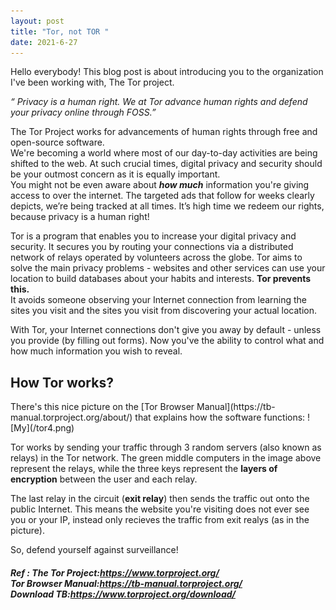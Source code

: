 ```yaml
---
layout: post
title: "Tor, not TOR "
date: 2021-6-27
---
```

Hello everybody!
This blog post is about introducing you to the organization I've been working with, The Tor project.

_“ Privacy is a human right. We at Tor advance human rights and defend your privacy online through FOSS.”_

<p>The Tor Project works for advancements of human rights through free and open-source software. <br>
We're becoming a world where most of our day-to-day activities are being shifted to the web. At such crucial times, digital privacy and security should be your outmost concern as it is equally important.<br>
 You might not be even aware about <b><i>how much</i></b> information you're giving access to over the internet. The targeted ads that follow for weeks clearly depicts, we’re being tracked at all times. It’s high time we redeem our rights, because privacy is a human right!</p>

<p>Tor is a program that enables you to increase your digital privacy and security. It secures you by routing your connections via a distributed network of relays operated by volunteers across the globe. Tor aims to solve the main privacy problems - websites and other services can use your location to build databases about your habits and interests. <b>Tor prevents this.</b>
 <br>It avoids someone observing your Internet connection from learning the sites you visit and the sites you visit from discovering your actual location.
</p>
With Tor, your Internet connections don't give you away by default - unless you provide (by filling out forms). Now you've the ability to control what and how much information you wish to reveal.

<h2><b>How Tor works?</b></h2> 
There's this nice picture on the [Tor Browser Manual](https://tb-manual.torproject.org/about/) that explains how the software functions: 
![My](/tor4.png)

Tor works by sending your traffic through 3 random servers (also known as relays) in the Tor network. The green middle computers in the image above represent  the relays, while the three keys represent the **layers of encryption** between the user and each relay.

The last relay in the circuit (**exit relay**) then sends the traffic out onto the public Internet. This means the website you're visiting does not ever see you or your IP, instead only recieves the traffic from exit realys (as in the picture).

So, defend yourself against surveillance!

<h5> Ref : 
The Tor Project:<a href="https://www.torproject.org/">https://www.torproject.org/</a>
<br>
Tor Browser Manual:<a href="https://tb-manual.torproject.org/">https://tb-manual.torproject.org/</a>
 <br>
Download TB:<a href="https://www.torproject.org/download/">https://www.torproject.org/download/</a>
</h5>





